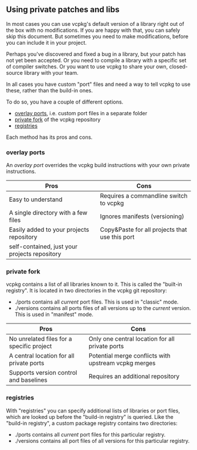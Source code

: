 ## Using private patches and libs
In most cases you can use vcpkg's default version of a library right out of the box with no modifications. If you are happy with that, you can safely skip this document. But sometimes you need to make modifications, before you can include it in your project.

Perhaps you've discovered and fixed a bug in a library, but your patch has not yet been accepted. Or you need to compile a library with a specific set of compiler switches. Or you want to use vcpkg to share your own, closed-source library with your team.

In all cases you have custom "port" files and need a way to tell vcpkg to use these, rather than the build-in ones.

To do so, you have a couple of different options.

- [overlay ports](#overlay-ports), i.e. custom port files in a separate folder
- [private fork](#private-fork) of the vcpkg repository
- [registries](#registries)

Each method has its pros and cons.

### overlay ports
An _overlay port_ overrides the vcpkg build instructions with your own private instructions.

| Pros                                          | Cons                                           |
|-----------------------------------------------|------------------------------------------------|
| Easy to understand                            | Requires a commandline switch to vcpkg         |
| A single directory with a few files           | Ignores manifests (versioning)                 |
| Easily added to your projects repository      | Copy&Paste for all projects that use this port |
| self-contained, just your projects repository |                                                |

### private fork
vcpkg contains a list of all libraries known to it. This is called the "built-in registry". It is located in two directories in the vcpkg git repository:
- ./ports contains all _current_ port files. This is used in "classic" mode.
- ./versions contains all ports files of all versions up to the _current_ version. This is used in "manifest" mode.

| Pros                                          | Cons                                           |
|-----------------------------------------------|------------------------------------------------|
| No unrelated files for a specific project     | Only one central location for all private ports |
| A central location for all private ports      | Potential merge conflicts with upstream vcpkg merges |
| Supports version control and baselines        | Requires an additional repository |


### registries
With "registries" you can specify additional lists of libraries or port files, which are looked up before the "build-in registry" is queried. Like the "build-in registry", a custom package registry contains two directories:
- ./ports contains all _current_ port files for this particular registry.
- ./versions contains all port files of all versions for this particular registry.

